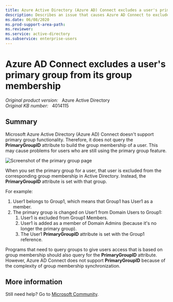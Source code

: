 ```yaml
---
title: Azure Active Directory (Azure AD) Connect excludes a user's primary group from its group membership
description: Describes an issue that causes Azure AD Connect to exclude a user's primary group from its group membership.
ms.date: 06/08/2020
ms.prod-support-area-path: 
ms.reviewer: 
ms.service: active-directory
ms.subservice: enterprise-users
---
```

# Azure AD Connect excludes a user's primary group from its group membership

_Original product version:_ &nbsp; Azure Active Directory  
_Original KB number:_ &nbsp; 4014115

## Summary

Microsoft Azure Active Directory (Azure AD) Connect doesn't support primary group functionality. Therefore, it does not query the **PrimaryGroupID** attribute to build the group membership of a user. This may cause problems for users who are still using the primary group feature.

![Screenshot of the primary group page](./media/aad-connect-exclude-user-primary-group/4014117_en_1.png)  

When you set the primary group for a user, that user is excluded from the corresponding group membership in Active Directory. Instead, the **PrimaryGroupID** attribute is set with that group.

For example:

1. User1 belongs to Group1, which means that Group1 has User1 as a member.
2. The primary group is changed on User1 from Domain Users to Group1:
    1. User1 is excluded from Group1 Members.
    2. User1 is added as a member of Domain Admins (because it's no longer the primary group).
    3. The User1 **PrimaryGroupID** attribute is set with the Group1 reference.

Programs that need to query groups to give users access that is based on group membership should also query for the **PrimaryGroupID** attribute. However, Azure AD Connect does not support **PrimaryGroupID** because of the complexity of group membership synchronization.

## More information

Still need help? Go to [Microsoft Community](https://answers.microsoft.com).
